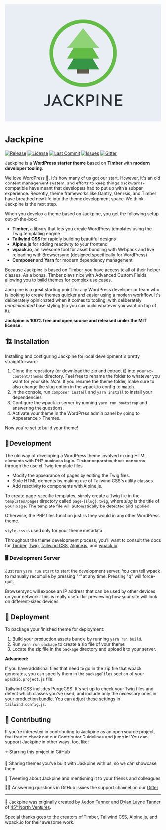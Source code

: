 ![Jackpine Logo](theme/screenshot.png?raw=true "Jackpine Logo")

# Jackpine

[![Release](https://badgen.net/github/release/45-North-Ventures-LLC/jackpine)](https://github.com/45-North-Ventures-LLC/jackpine/releases)
[![License](https://badgen.net/github/license/45-North-Ventures-LLC/jackpine)](https://github.com/45-North-Ventures-LLC/jackpine/blob/master/LICENSE)
[![Last Commit](https://badgen.net/github/last-commit/45-North-Ventures-LLC/jackpine/next?cache=300)](https://github.com/45-North-Ventures-LLC/jackpine/commits/master)
[![Issues](https://badgen.net/github/open-issues/45-North-Ventures-LLC/jackpine?cache=300)](https://github.com/45-North-Ventures-LLC/jackpine/issues)
[![Gitter](https://badges.gitter.im/jackpine-wp/community.svg)](https://gitter.im/jackpine-wp/community?utm_source=badge&utm_medium=badge&utm_campaign=pr-badge)

Jackpine is a **WordPress starter theme** based on **Timber** with **modern developer tooling**.

We love WordPress 💖. It's how many of us got our start. However, it's an old content management system, and efforts to keep things backwards-compatible have meant that developers had to put up with a subpar experience. Recently, theme frameworks like Gantry, Genesis, and Timber have breathed new life into the theme development space. We think Jackpine is the next step.

When you develop a theme based on Jackpine, you get the following setup out-of-the-box:

-   **Timber**, a library that lets you create WordPress templates using the Twig templating engine
-   **Tailwind CSS** for rapidly building beautiful designs
-   **Alpine.js** for adding reactivity to your frontend
-   **wpack.io**, an awesome tool for asset bundling with Webpack and live reloading with Browsersync (designed specifically for WordPress)
-   **Composer** and **Yarn** for modern dependency management

Because Jackpine is based on Timber, you have access to all of their helper classes. As a bonus, Timber plays nice with Advanced Custom Fields, allowing you to build themes for complex use cases.

Jackpine is a great starting point for any WordPress developer or team who is looking to create themes quicker and easier using a modern workflow. It's deliberately opinionated when it comes to tooling, with deliberately _unopinionated_ base styling (so you can build whatever you want on top of it).

**Jackpine is 100% free and open source and released under the MIT license.**

## 🏗 Installation

Installing and configuring Jackpine for local development is pretty straightforward:

1. Clone the repository (or download the zip and extract it) into your `wp-content/themes` directory. Feel free to rename the folder to whatever you want for your site. *Note:* If you rename the theme folder, make sure to also change the slug option in the wpack.io config to match.
2. In the console, run `composer install` and `yarn install` to install your dependencies.
4. Configure the wpack.io server by running `yarn run bootstrap` and answering the questions.
5. Activate your theme in the WordPress admin panel by going to Appearance > Themes.

Now you're set to build your theme!

## 🔨Development

The old way of developing a WordPress theme involved mixing HTML elements with PHP business logic. Timber separates those concerns through the use of Twig template files.

-   Modify the appearance of pages by editing the Twig files.
-   Style HTML elements by making use of Tailwind CSS's utility classes.
-   Add reactivity to components with Alpine.js.

To create page-specific templates, simply create a Twig file in the `templates/pages` directory called `page-{slug}.twig`, where *slug* is the title of your page. The template file will automatically be detected and applied.

Otherwise, the PHP files function just as they would in any other WordPress theme.

`style.css` is used only for your theme metadata.

Throughout the theme development process, you'll want to consult the docs for [Timber](https://timber.github.io/docs/v2), [Twig](https://twig.symfony.com/), [Tailwind CSS](https://tailwindcss.com/docs/installation), [Alpine.js](https://github.com/alpinejs/alpine), and [wpack.io](https://wpack.io/guides/).

### 🖥 Development Server

Just run `yarn run start` to start the development server. You can tell wpack to manually recompile by pressing "r" at any time. Pressing "q" will force-quit.

Browsersync will expose an IP address that can be used by other devices on your network. This is really useful for previewing how your site will look on different-sized devices.

## 🚀 Deployment

To package your finished theme for deployment:

1. Build your production assets bundle by running `yarn run build`.
2. Run `yarn run package` to create a zip file of your theme.
3. Locate the zip file in the `package` directory and upload it to your server.

**Advanced:**

If you have additional files that need to go in the zip file that wpack generates, you can specify them in the `packageFiles` section of your `wpackio.project.js` file.

Tailwind CSS includes PurgeCSS. It's set up to check your Twig files and detect which classes you've used, and include only the necessary ones in your production bundle. You can adjust these settings in `tailwind.config.js`.

## 💖 Contributing

If you're interested in contributing to Jackpine as an open source project, feel free to check out our Contributor Guidelines and jump in! You can support Jackpine in other ways, too, like:

⭐ Starring this project in GitHub

🤝 Sharing themes you've built with Jackpine with us, so we can showcase them

🐥 Tweeting about Jackpine and mentioning it to your friends and colleagues

🧙‍♂️ Answering questions in GitHub issues the support channel on our [Gitter](https://gitter.im/jackpine-wp/community/)

---

🌲 Jackpine was originally created by [Aedon Tanner](https://github.com/aedontanner) and [Dylan Layne Tanner](https://twitter.com/DylanLTanner) of [45° North Ventures](https://www.45northventures.com/).

Special thanks goes to the creators of Timber, Tailwind CSS, Alpine.js, and wpack.io for their awesome work.

